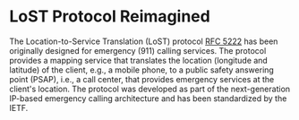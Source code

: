 # LoST Protocol Reimagined

The Location-to-Service Translation (LoST) protocol [RFC 5222](https://www.rfc-editor.org/rfc/rfc5222.html) has been originally designed for emergency (911) calling services. The protocol provides a mapping service that translates the location (longitude and latitude) of the client, e.g., a mobile phone, to a public safety answering point (PSAP), i.e., a call center, that provides emergency services at the client's location. The protocol was developed as part of the next-generation IP-based emergency calling architecture and has been standardized by the IETF.
